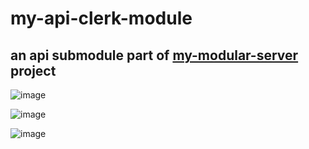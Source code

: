 # my-api-clerk-module
## an api submodule part of [my-modular-server](https://github.com/UniBreakfast/my-modular-server) project

![image](https://github.com/user-attachments/assets/a17d2583-04cb-43bd-a074-9945ee119577)

![image](https://github.com/user-attachments/assets/bf958db2-d854-4cdb-9596-9fe54edf7ded)

![image](https://github.com/user-attachments/assets/50005446-cb65-49a5-88eb-1872e75c960b)
